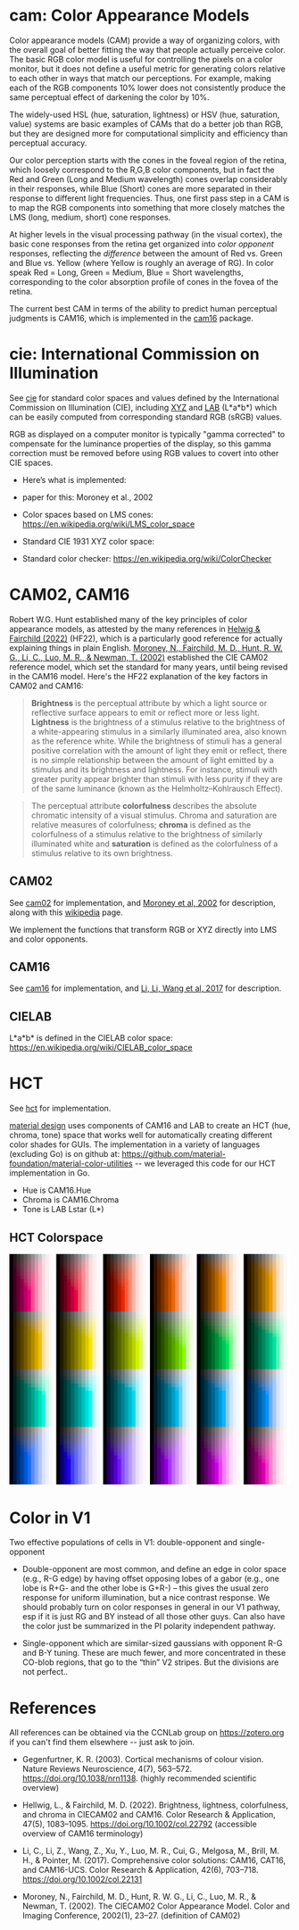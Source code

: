 # cam: Color Appearance Models

Color appearance models (CAM) provide a way of organizing colors, with the overall goal of better fitting the way that people actually perceive color.  The basic RGB color model is useful for controlling the pixels on a color monitor, but it does not define a useful metric for generating colors relative to each other in ways that match our perceptions.  For example, making each of the RGB components 10% lower does not consistently produce the same perceptual effect of darkening the color by 10%.

The widely-used HSL (hue, saturation, lightness) or HSV (hue, saturation, value) systems are basic examples of CAMs that do a better job than RGB, but they are designed more for computational simplicity and efficiency than perceptual accuracy.

Our color perception starts with the cones in the foveal region of the retina, which loosely correspond to the R,G,B color components, but in fact the Red and Green (Long and Medium wavelength) cones overlap considerably in their responses, while Blue (Short) cones are more separated in their response to different light frequencies.  Thus, one first pass step in a CAM is to map the RGB components into something that more closely matches the LMS (long, medium, short) cone responses.

At higher levels in the visual processing pathway (in the visual cortex), the basic cone responses from the retina get organized into *color opponent* responses, reflecting the *difference* between the amount of Red vs. Green and Blue vs. Yellow (where Yellow is roughly an average of RG). In color speak Red = Long, Green = Medium, Blue = Short wavelengths, corresponding to the color absorption profile of cones in the fovea of the retina.

The current best CAM in terms of the ability to predict human perceptual judgments is CAM16, which is implemented in the [cam16](cam16) package.

# cie: International Commission on Illumination

See [cie](cie) for standard color spaces and values defined by the International Commission on Illumination (CIE), including [XYZ](https://en.wikipedia.org/wiki/CIE_1931_color_space) and [LAB](https://en.wikipedia.org/wiki/CIELAB_color_space) (L\*a\*b\*) which can be easily computed from corresponding standard RGB (sRGB) values.

RGB as displayed on a computer monitor is typically "gamma corrected" to compensate for the luminance properties of the display, so this gamma correction must be removed before using RGB values to covert into other CIE spaces.

* Here’s what is implemented: 

* paper for this: Moroney et al., 2002

* Color spaces based on LMS cones: https://en.wikipedia.org/wiki/LMS_color_space

* Standard CIE 1931 XYZ color space: 

* Standard color checker: https://en.wikipedia.org/wiki/ColorChecker

# CAM02, CAM16

Robert W.G. Hunt established many of the key principles of color appearance models, as attested by the many references in [Helwig & Fairchild (2022)](#references) (HF22), which is a particularly good reference for actually explaining things in plain English.  [Moroney, N., Fairchild, M. D., Hunt, R. W. G., Li, C., Luo, M. R., & Newman, T. (2002)](#references) established the CIE CAM02 reference model, which set the standard for many years, until being revised in the CAM16 model.  Here's the HF22 explanation of the key factors in CAM02 and CAM16:

> **Brightness** is the perceptual attribute by which a light source or reflective surface appears to emit or reflect more or less light.  **Lightness** is the brightness of a stimulus relative to the brightness of a white-appearing stimulus in a similarly illuminated area, also known as the reference white.  While the brightness of stimuli has a general positive correlation with the amount of light they emit or reflect, there is no simple relationship between the amount of light emitted by a stimulus and its brightness and lightness. For instance, stimuli with greater purity appear brighter than stimuli with less purity if they are of the same luminance (known as the Helmholtz–Kohlrausch Effect).

> The perceptual attribute **colorfulness** describes the absolute chromatic intensity of a visual stimulus. Chroma and saturation are relative measures of colorfulness; **chroma** is defined as the colorfulness of a stimulus relative to the brightness of similarly illuminated white and **saturation** is defined as the colorfulness of a stimulus relative to its own brightness.

## CAM02

See [cam02](cam02) for implementation, and [Moroney et al, 2002](#references) for description, along with this [wikipedia](https://en.wikipedia.org/wiki/CIECAM02) page.

We implement the functions that transform RGB or XYZ directly into LMS and color opponents.

## CAM16

See [cam16](cam16) for implementation, and [Li, Li, Wang et al, 2017](#references) for description.

## CIELAB

L\*a\*b\* is defined in the CIELAB color space: https://en.wikipedia.org/wiki/CIELAB_color_space

# HCT

See [hct](hct) for implementation.

[material design](https://material.io/blog/science-of-color-design) uses components of CAM16 and LAB to create an HCT (hue, chroma, tone) space that works well for automatically creating different color shades for GUIs.  The implementation in a variety of languages (excluding Go) is on github at: https://github.com/material-foundation/material-color-utilities -- we leveraged this code for our HCT implementation in Go.

* Hue is CAM16.Hue
* Chroma is CAM16.Chroma
* Tone is LAB Lstar (L\*)

## HCT Colorspace

![hct colorspace](examples/hctspace/hctspace.png)

# Color in V1

Two effective populations of cells in V1: double-opponent and single-opponent

* Double-opponent are most common, and define an edge in color space (e.g., R-G edge) by having offset opposing lobes of a gabor (e.g., one lobe is R+G- and the other lobe is G+R-) – this gives the usual zero response for uniform illumination, but a nice contrast response. We should probably turn on color responses in general in our V1 pathway, esp if it is just RG and BY instead of all those other guys. Can also have the color just be summarized in the PI polarity independent pathway.

* Single-opponent which are similar-sized gaussians with opponent R-G and B-Y tuning. These are much fewer, and more concentrated in these CO-blob regions, that go to the “thin” V2 stripes. But the divisions are not perfect..

# References

All references can be obtained via the CCNLab group on https://zotero.org if you can't find them elsewhere -- just ask to join.

* Gegenfurtner, K. R. (2003). Cortical mechanisms of colour vision. Nature Reviews Neuroscience, 4(7), 563–572. https://doi.org/10.1038/nrn1138.  (highly recommended scientific overview)

* Hellwig, L., & Fairchild, M. D. (2022). Brightness, lightness, colorfulness, and chroma in CIECAM02 and CAM16. Color Research & Application, 47(5), 1083–1095. https://doi.org/10.1002/col.22792  (accessible overview of CAM16 terminology)

* Li, C., Li, Z., Wang, Z., Xu, Y., Luo, M. R., Cui, G., Melgosa, M., Brill, M. H., & Pointer, M. (2017). Comprehensive color solutions: CAM16, CAT16, and CAM16-UCS. Color Research & Application, 42(6), 703–718. https://doi.org/10.1002/col.22131

* Moroney, N., Fairchild, M. D., Hunt, R. W. G., Li, C., Luo, M. R., & Newman, T. (2002). The CIECAM02 Color Appearance Model. Color and Imaging Conference, 2002(1), 23–27.  (definition of CAM02)


